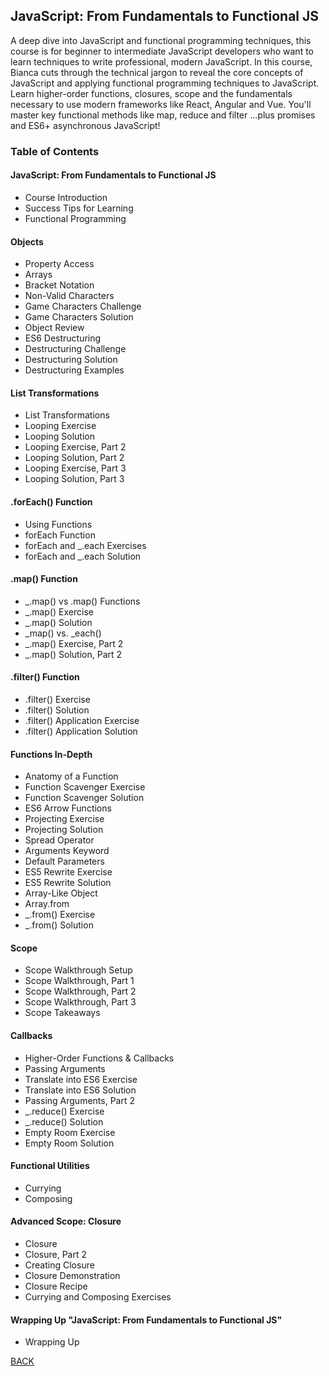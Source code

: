 ## JavaScript: From Fundamentals to Functional JS
A deep dive into JavaScript and functional programming techniques, this course is for beginner to intermediate JavaScript developers who want to learn techniques to write professional, modern JavaScript. In this course, Bianca cuts through the technical jargon to reveal the core concepts of JavaScript and applying functional programming techniques to JavaScript. Learn higher-order functions, closures, scope and the fundamentals necessary to use modern frameworks like React, Angular and Vue. You'll master key functional methods like map, reduce and filter ...plus promises and ES6+ asynchronous JavaScript!

<!-- Slides (Day 1) https://slides.com/bgando/f2f-final-day-1 -->
<!-- Slides (Day 2) https://slides.com/bgando/f2f-final-day-2-->

### Table of Contents
#### JavaScript: From Fundamentals to Functional JS
- Course Introduction
- Success Tips for Learning
- Functional Programming

#### Objects
- Property Access
- Arrays
- Bracket Notation
- Non-Valid Characters
- Game Characters Challenge
- Game Characters Solution
- Object Review
- ES6 Destructuring
- Destructuring Challenge
- Destructuring Solution
- Destructuring Examples

#### List Transformations
- List Transformations
- Looping Exercise
- Looping Solution
- Looping Exercise, Part 2
- Looping Solution, Part 2
- Looping Exercise, Part 3
- Looping Solution, Part 3

#### .forEach() Function
- Using Functions
- forEach Function
- forEach and _.each Exercises
- forEach and _.each Solution

#### .map() Function
- _.map() vs .map() Functions
- _.map() Exercise
- _.map() Solution
- _map() vs. _each()
- _.map() Exercise, Part 2
- _.map() Solution, Part 2

#### .filter() Function
- .filter() Exercise
- .filter() Solution
- .filter() Application Exercise
- .filter() Application Solution

#### Functions In-Depth
- Anatomy of a Function
- Function Scavenger Exercise
- Function Scavenger Solution
- ES6 Arrow Functions
- Projecting Exercise
- Projecting Solution
- Spread Operator
- Arguments Keyword
- Default Parameters
- ES5 Rewrite Exercise
- ES5 Rewrite Solution
- Array-Like Object
- Array.from
- _.from() Exercise
- _.from() Solution

#### Scope
- Scope Walkthrough Setup
- Scope Walkthrough, Part 1
- Scope Walkthrough, Part 2
- Scope Walkthrough, Part 3
- Scope Takeaways

#### Callbacks
- Higher-Order Functions & Callbacks
- Passing Arguments
- Translate into ES6 Exercise
- Translate into ES6 Solution
- Passing Arguments, Part 2
- _.reduce() Exercise
- _.reduce() Solution
- Empty Room Exercise
- Empty Room Solution

#### Functional Utilities
- Currying
- Composing

#### Advanced Scope: Closure
- Closure
- Closure, Part 2
- Creating Closure
- Closure Demonstration
- Closure Recipe
- Currying and Composing Exercises

#### Wrapping Up "JavaScript: From Fundamentals to Functional JS"
- Wrapping Up

[BACK](./README.md)